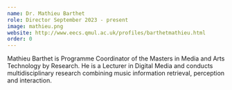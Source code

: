```yaml
---
name: Dr. Mathieu Barthet
role: Director September 2023 - present
image: mathieu.png
website: http://www.eecs.qmul.ac.uk/profiles/barthetmathieu.html
order: 0
---
```

Mathieu Barthet is Programme Coordinator of the Masters in Media and Arts Technology by Research. He is a Lecturer in Digital Media and conducts multidisciplinary research combining music information retrieval, perception and interaction.
